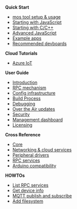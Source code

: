 **Quick Start**

- [mos tool setup & usage](/docs/quickstart/setup.md)
- [Starting with JavaScript](/docs/quickstart/prog1.md)
- [Starting with C/C++](/docs/quickstart/prog2.md)
- [Advanced JavaScript](/docs/quickstart/prog3.md)
- [Example apps](/docs/quickstart/apps.md)
- [Recommended devboards](/docs/quickstart/devboards.md)

**Cloud Tutorials**

- [Azure IoT](/docs/cloud/azure.md)

**User Guide**

- [Introduction](/docs/userguide/intro.md)
- [RPC mechanism](/docs/userguide/rpc.md)
- [Config infrastructure](/docs/userguide/configuration.md)
- [Build Process](/docs/userguide/build.md)
- [Debugging](/docs/userguide/debug.md)
- [Over the Air updates](/docs/userguide/ota.md)
- [Security](/docs/userguide/security.md)
- [Management dashboard](/docs/userguide/dashboard.md)
- [Licensing](/docs/userguide/licensing.md)

**Cross Reference**

- [Core](/docs/api/core.md)
- [Networking & cloud services](/docs/api/net.md)
- [Peripheral drivers](/docs/api/drivers.md)
- [RPC services](/docs/api/rpc.md)
- [Arduino compatibility](/docs/api/arduino.md)

**HOWTOs**

- [List RPC services](/docs/howtos/rpc-list.md)
- [Get device info](/docs/howtos/get-device-info.md)
- [MQTT publish and subscribe](/docs/howtos/mqtt.md)
- [Add filesystem](/docs/howtos/fs.md)
